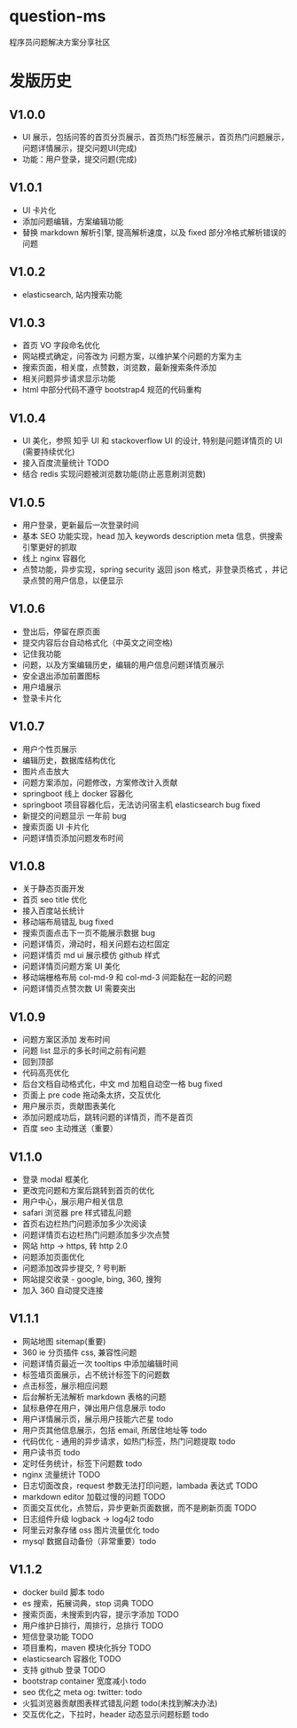 # question-ms

程序员问题解决方案分享社区

# 发版历史

## V1.0.0

- UI 展示，包括问答的首页分页展示，首页热门标签展示，首页热门问题展示，问题详情展示，提交问题UI(完成)
- 功能：用户登录，提交问题(完成)

## V1.0.1

- UI 卡片化
- 添加问题编辑，方案编辑功能
- 替换 markdown 解析引擎, 提高解析速度，以及 fixed 部分冷格式解析错误的问题

## V1.0.2

- elasticsearch, 站内搜索功能

## V1.0.3

- 首页 VO 字段命名优化
- 网站模式确定，问答改为 问题方案，以维护某个问题的方案为主
- 搜索页面，相关度，点赞数，浏览数，最新搜索条件添加
- 相关问题异步请求显示功能
- html 中部分代码不遵守 bootstrap4 规范的代码重构

## V1.0.4

- UI 美化，参照 知乎 UI 和 stackoverflow UI 的设计, 特别是问题详情页的 UI (需要持续优化)
- 接入百度流量统计 TODO
- 结合 redis 实现问题被浏览数功能(防止恶意刷浏览数)

## V1.0.5

- 用户登录，更新最后一次登录时间
- 基本 SEO 功能实现，head 加入 keywords description meta 信息，供搜索引擎更好的抓取
- 线上 nginx 容器化
- 点赞功能，异步实现，spring security 返回 json 格式，非登录页格式
，并记录点赞的用户信息，以便显示

## V1.0.6

- 登出后，停留在原页面
- 提交内容后台自动格式化（中英文之间空格)
- 记住我功能
- 问题，以及方案编辑历史，编辑的用户信息问题详情页展示
- 安全退出添加前置图标
- 用户墙展示 
- 登录卡片化

## V1.0.7

- 用户个性页展示
- 编辑历史，数据库结构优化
- 图片点击放大
- 问题方案添加，问题修改，方案修改计入贡献
- springboot 线上 docker 容器化
- springboot 项目容器化后，无法访问宿主机 elasticsearch bug fixed
- 新提交的问题显示 一年前 bug
- 搜索页面 UI 卡片化 
- 问题详情页添加问题发布时间

## V1.0.8

- 关于静态页面开发
- 首页 seo title 优化
- 接入百度站长统计
- 移动端布局错乱 bug fixed
- 搜索页面点击下一页不能展示数据 bug
- 问题详情页，滑动时，相关问题右边栏固定
- 问题详情页 md ui 展示模仿 github 样式
- 问题详情页问题方案 UI 美化
- 移动端栅格布局 col-md-9 和 col-md-3 间距黏在一起的问题
- 问题详情页点赞次数 UI 需要突出

## V1.0.9

- 问题方案区添加 发布时间
- 问题 list 显示的多长时间之前有问题
- 回到顶部
- 代码高亮优化
- 后台文档自动格式化，中文 md 加粗自动空一格 bug fixed
- 页面上 pre code 拖动条太挤，交互优化
- 用户展示页，贡献图表美化
- 添加问题成功后，跳转问题的详情页，而不是首页
- 百度 seo 主动推送（重要）

## V1.1.0

- 登录 modal 框美化
- 更改完问题和方案后跳转到首页的优化
- 用户中心，展示用户相关信息
- safari 浏览器 pre 样式错乱问题
- 首页右边栏热门问题添加多少次阅读
- 问题详情页右边栏热门问题添加多少次点赞
- 网站 http -> https, 转 http 2.0
- 问题添加页面优化
- 问题添加改异步提交, ? 号判断
- 网站提交收录 - google, bing, 360, 搜狗
- 加入 360 自动提交连接 

## V1.1.1

- 网站地图 sitemap(重要)
- 360 ie 分页插件 css, 兼容性问题
- 问题详情页最近一次 tooltips 中添加编辑时间
- 标签墙页面展示，占不统计标签下的问题数
- 点击标签，展示相应问题
- 后台解析无法解析 markdown 表格的问题
- 鼠标悬停在用户，弹出用户信息展示 todo
- 用户详情展示页，展示用户技能六芒星 todo
- 用户页其他信息展示，包括 email, 所居住地址等 todo
- 代码优化 - 通用的异步请求，如热门标签，热门问题提取 todo
- 用户读书页 todo
- 定时任务统计，标签下问题数 todo
- nginx 流量统计 TODO
- 日志切面改良，request 参数无法打印问题，lambada 表达式 TODO
- markdown editor 加载过慢的问题 TODO
- 页面交互优化，点赞后，异步更新页面数据，而不是刷新页面 TODO
- 日志组件升级 logback -> log4j2 todo
- 阿里云对象存储 oss 图片流量优化 todo
- mysql 数据自动备份（非常重要）todo

## V1.1.2

- docker build 脚本 todo
- es 搜索，拓展词典，stop 词典 TODO
- 搜索页面，未搜索到内容，提示字添加 TODO
- 用户维护日排行，周排行，总排行 TODO
- 短信登录功能 TODO
- 项目重构，maven 模块化拆分 TODO
- elasticsearch 容器化 TODO
- 支持 github 登录 TODO
- bootstrap container 宽度减小 todo
- seo 优化之 meta og: twitter: todo
- 火狐浏览器贡献图表样式错乱问题 todo(未找到解决办法)
- 交互优化之，下拉时，header 动态显示问题标题 todo


